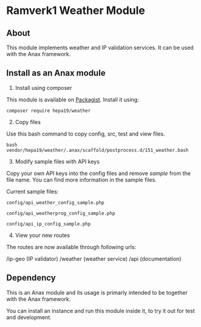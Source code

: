 # Ramverk1 Weather Module

## About

This module implements weather and IP validation services. It can be used with the Anax framework.

## Install as an Anax module

1. Install using composer

This module is available on [Packagist](https://packagist.org/packages/hepa19/weather). Install it using:

```
composer require hepa19/weather
```

2. Copy files

Use this bash command to copy config, src, test and view files.

```
bash vendor/hepa19/weather/.anax/scaffold/postprocess.d/151_weather.bash
```

3. Modify sample files with API keys

Copy your own API keys into the config files and remove *sample* from the file name. You can find more information in the sample files.

Current sample files:

```
config/api_weather_config_sample.php
```

```
config/api_weatherprog_config_sample.php
```

```
config/api_ip_config_sample.php
```

4. View your new routes

The routes are now available through following urls:

/ip-geo (IP validator)
/weather (weather service)
/api (documentation)



Dependency
------------------

This is an Anax module and its usage is primarly intended to be together with the Anax framework.

You can install an instance and run this module inside it, to try it out for test and development.
